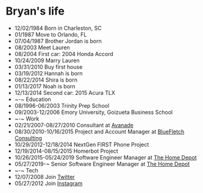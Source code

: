 Bryan's life
===============

- 12/02/1984 Born in Charleston, SC
- 01/1987 Move to Orlando, FL
- 07/04/1987 Brother Jordan is born
- 08/2003 Meet Lauren
- 08/2004 First car: 2004 Honda Accord
- 10/24/2009 Marry Lauren
- 03/31/2010 Buy first house
- 03/19/2012 Hannah is born
- 08/22/2014 Shira is born
- 01/13/2017 Noah is born
- 12/13/2014 Second car: 2015 Acura TLX
- ~-~ Education
- 08/1996-06/2003 Trinity Prep School
- 09/2003-12/2006 Emory University, Goizueta Business School
- ~-~ Work
- 02/21/2007-08/27/2010 Consultant at [Avanade](http://www.avanade.com "Avanade")
- 08/30/2010-10/16/2015 Project and Account Manager at [BlueFletch Consulting](http://bluefletch.com "BlueFletch Mobile Consulting")
- 10/29/2012-12/18/2014 NextGen FIRST Phone Project
- 12/19/2014-08/15/2015 Homerbot Project
- 10/26/2015-05/24/2019 Software Engineer Manager at [The Home Depot](http://homedepot.com "The Home Depot")
- 05/27/2019-~ Senior Software Engineer Manager at [The Home Depot](http://homedepot.com "The Home Depot")
- ~-~ Tech
- 12/07/2008 Join [Twitter](https://twitter.com/bryanrosenbaum "Twitter @bryanrosenbaum")
- 05/27/2012 Join [Instagram](https://instagram.com/bryanrosenbaum "Instagram bryanrosenbaum")
